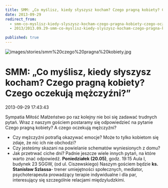 ```yaml
---
title: SMM: „Co myślisz, kiedy słyszysz kocham? Czego pragną kobiety? Czego oczekują mężczyźni?”
date: 2013-09-29
redirect_from: 
  - smm-co-myslisz-kiedy-slyszysz-kocham-czego-pragna-kobiety-czego-oczekuja-mezczyzni
  - 2013/2013.09.29-smm-co-myslisz-kiedy-slyszysz-kocham-czego-pragna-kobiety-czego-oczekuja-mezczyzni

published: true
---
```



![images/stories/smm%20czego%20pragna%20kobiety.jpg](images/stories/smm%20czego%20pragna%20kobiety.jpg)

# SMM: „Co myślisz, kiedy słyszysz kocham? Czego pragną kobiety? Czego oczekują mężczyźni?”

<time>2013-09-29 17:43:43</time>



Sympatia Miłość Małżeństwo po raz kolejny nie boi się zadawać trudnych pytań. Wraz z naszym gościem postaramy się odpowiedzieć na pytanie Czego pragną kobiety? A czego oczekują mężczyźni?
- Czy mężczyźni potrafią okazywać emocje? Może to tylko kobietom się zdaje, że nic ich nie obchodzi?
 - Czy jesteśmy skazani na powielanie schematów wyniesionych z domu?
 - Jak przetrwać ciche dni?
Padnie jeszcze wiele innych pytań, na które warto znać odpowiedź.
**Poniedziałek (20.05)**, godz. 19:15
Aula I, budynek 23 SGGW, (od ul. Ciszewskiego)
Naszym gościem będzie **ks. Stanisław Szlassa**- trener umiejętności społecznych, mediator, psychoterapeuta prowadzący terapie indywidualne i dla par, interesujący się szczególnie relacjami międzyludzkimi.


<!--{{json:{"created_date":"2013-09-29 17:43:43","publish_down":"0000-00-00 00:00:00","id":"5294"}}}-->